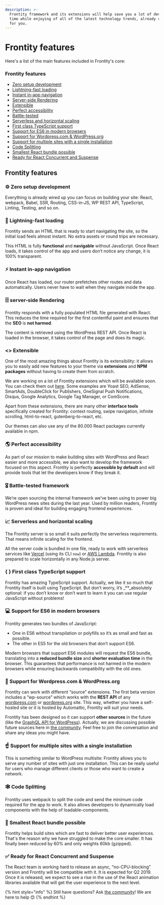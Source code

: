 ```yaml
---
description: >-
  Frontity framework and its extensions will help save you a lot of development
  time while enjoying of all of the latest technology trends, already configured
  for you.
---
```


# Frontity features

Here's a list of the main features included in Frontity's core:

### **Frontity features**

* [Zero setup development](frontity-features.md#zero-setup-development)
* [Lightning-fast loading](frontity-features.md#lightning-fast-loading)
* [Instant in-app navigation](frontity-features.md#instant-in-app-navigation)
* [Server-side Rendering](frontity-features.md#server-side-rendering)
* [Extensible](frontity-features.md#less-than-greater-than-extensible)
* [Perfect accessibility](frontity-features.md#perfect-accessibility)
* [Battle-tested](frontity-features.md#battle-tested-framework)
* [Serverless and horizontal scaling](frontity-features.md#serverless-and-horizontal-scaling)
* [First class TypeScript support](frontity-features.md#first-class-typescript-support)
* [Support for ES6 in modern browsers](frontity-features.md#support-for-es6-in-modern-browsers)
* [Support for Wordpress.com & WordPress.org](frontity-features.md#support-for-wordpress-com-and-wordpress-org)
* [Support for multiple sites with a single installation](frontity-features.md#support-for-multiple-sites-with-a-single-installation)
* [Code Splitting](frontity-features.md#code-splitting)
* [Smallest React bundle possible](frontity-features.md#smallest-react-bundle-possible)
* [Ready for React Concurrent and Suspense](frontity-features.md#ready-for-react-concurrent-and-suspense)

## Frontity features

### ⚙ Zero setup development

Everything is already wired up you can focus on building your site: React, webpack, Babel, SSR, Routing, CSS-in-JS, WP REST API, TypeScript, Linting, Testing, and so on.

### 🚀 **Lightning-fast loading**

Frontity sends an HTML that is ready to start navigating the site, so the initial load feels almost instant. No extra assets or round trips are necessary.

This HTML is fully **functional** and **navigable** without JavaScript. Once React loads, it takes control of the app and users don’t notice any change, it is 100% transparent.

### ⚡️ Instant in-app navigation

Once React has loaded, our router prefetches other routes and data automatically. Users never have to wait when they navigate inside the app.

### 🗄 server-side Rendering

Frontity responds with a fully populated HTML file generated with React. This reduces the time required for the first contentful paint and ensures that the **SEO** is **not harmed**.

The content is retrieved using the WordPress REST API. Once React is loaded in the browser, it takes control of the page and does its magic.

### &lt;&gt; Extensible

One of the most amazing things about Frontity is its extensibility: it allows you to easily add new features to your theme via **extensions** and **NPM packages** without having to create them from scratch.

We are working on a lot of Frontity extensions which will be available soon. You can check them out [here](https://github.com/frontity/docs/tree/a6a79476ae299fdebf52cf13ddeaca9ede179f24/docs/frontity-features/extensions.md). Some examples are Yoast SEO, AdSense, SmartAds, DoubleClick for Publishers, OneSignal Push Notifications, Disqus, Google Analytics, Google Tag Manager, or ComScore.

Apart from these extensions, there are many other **interface tools** specifically created for Frontity: context routing, swipe navigation, infinite scrolling, html-to-react, gutenberg-to-react, etc.

Our themes can also use any of the 80.000 React packages currently available in npm.

### 🌎 Perfect accessibility

As part of our mission to make building sites with WordPress and React easier and more accessible, we also want to develop the framework focused on this aspect. Frontity is perfectly **accessible by default** and will provide tools that let the developers know if they break it.

### 🎖 Battle-tested framework

We’re open sourcing the internal framework we’ve been using to power big WordPress news sites during the last year. Used by million readers, Frontity is proven and ideal for building engaging frontend experiences.

### 📈 Serverless and horizontal scaling

The Frontity server is so small it suits perfectly the serverless requirements. That means infinite scaling for the frontend.

All the server code is bundled in one file, ready to work with serverless services like [Vercel](https://vercel.com/docs) \(using its CLI `now`\) or [AWS Lambda](https://aws.amazon.com/es/lambda/). Frontity is also prepared to scale horizontally in any Node.js server.

### {  } First class TypeScript support

Frontity has amazing TypeScript support. Actually, we like it so much that Frontity itself is built using TypeScript. But don’t worry, it’s \_\*\*\_absolutely optional: if you don’t know or don’t want to learn it you can use regular JavaScript without problems!

### **💻 Support for ES6 in modern browsers**

Frontity generates two bundles of JavaScript:

* One in ES6 without transpilation or polyfills so it’s as small and fast as possible. 
* The other in ES5 for the old browsers that don’t support ES6.

Modern browsers that support ES6 modules will request the ES6 bundle, translating into a **reduced bundle size** and **shorter evaluation time** in the browser. This guarantees that performance is not harmed in the modern browsers while ensuring backwards compatibility with the old ones.

### 🔗 Support for Wordpress.com & WordPress.org

Frontity can work with different “source” extensions. The first beta version includes a “wp-source” which works with the **REST API** of any [wordpress.com](https://developer.wordpress.com/docs/api/) or [wordpress.org](https://developer.wordpress.org/rest-api/) site. This way, whether you have a self-hosted site or it is hosted by Automattic, Frontity will suit your needs.

Frontity has been designed so it can support **other sources** in the future \(like the [GraphQL API for WordPress](https://www.wpgraphql.com/)\). Actually, we are discussing possible future sources here in [the community](https://community.frontity.org/t/potential-supported-sources/18/3). Feel free to join the conversation and share any ideas you might have.

### ☝️ Support for multiple sites with a single installation

This is something similar to WordPress multisite: Frontity allows you to serve any number of sites with just one installation. This can be really useful for users who manage different clients or those who want to create a network.

### 🕸 Code Splitting

Frontity uses webpack to split the code and send the minimum code required for the app to work. It also allows developers to dynamically load components with the help of loadable-components.

### **🌱 Smallest React bundle possible**

Frontity helps build sites which are fast to deliver better user experiences. That's the reason why we have struggled to make the core smaller. It has finally been reduced by 60% and only weights 60kb \(gzipped\).

### **✅ Ready for React Concurrent and Suspense**

The React team is working hard to release an async, “no-CPU-blocking” version and Frontity will be compatible with it. It is expected for Q2 2019. Once it is released, we expect to see a rise in the use of the React animation libraries available that will get the user experience to the next level.


{% hint style="info" %}
Still have questions? Ask [the community](https://community.frontity.org/)! We are here to help 😊
{% endhint %}

